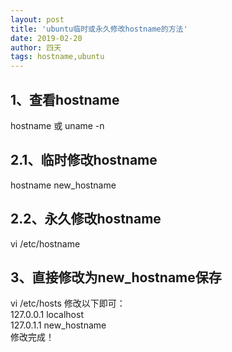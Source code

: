 ```yaml
---
layout: post
title: 'ubuntu临时或永久修改hostname的方法'
date: 2019-02-20
author: 四天
tags: hostname,ubuntu 
---
```


## 1、查看hostname ##
hostname 或 uname -n
## 2.1、临时修改hostname ##
hostname new_hostname
## 2.2、永久修改hostname ##
vi /etc/hostname
## 3、直接修改为new_hostname保存 ##
vi /etc/hosts
修改以下即可：  
127.0.0.1 localhost  
127.0.1.1 new_hostname  
修改完成！